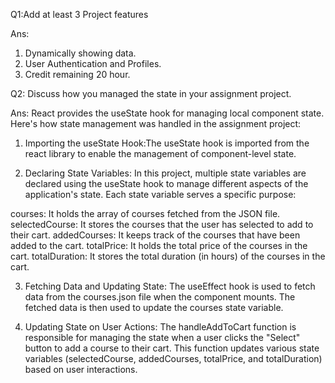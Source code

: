 Q1:Add at least 3 Project features

Ans: 
1. Dynamically showing data.
2. User Authentication and Profiles.
3. Credit remaining 20 hour.

Q2: Discuss how you managed the state in your assignment project.

Ans: React provides the useState hook for managing local component state. Here's how state management was handled in the assignment project:

1. Importing the useState Hook:The useState hook is imported from the react library to enable the management of component-level state.

2. Declaring State Variables: In this project, multiple state variables are declared using the useState hook to manage different aspects of the application's state. Each state variable serves a specific purpose:

courses: It holds the array of courses fetched from the JSON file.
selectedCourse: It stores the courses that the user has selected to add to their cart.
addedCourses: It keeps track of the courses that have been added to the cart.
totalPrice: It holds the total price of the courses in the cart.
totalDuration: It stores the total duration (in hours) of the courses in the cart.

3. Fetching Data and Updating State: The useEffect hook is used to fetch data from the courses.json file when the component mounts. The fetched data is then used to update the courses state variable.

4. Updating State on User Actions: The handleAddToCart function is responsible for managing the state when a user clicks the "Select" button to add a course to their cart. This function updates various state variables (selectedCourse, addedCourses, totalPrice, and totalDuration) based on user interactions.


